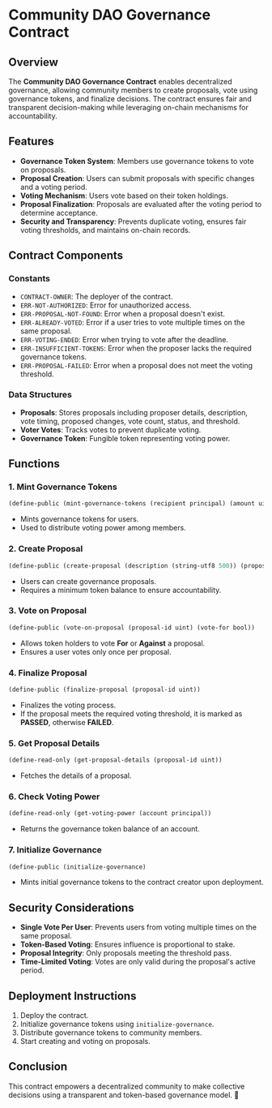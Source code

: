 # Community DAO Governance Contract

## Overview
The **Community DAO Governance Contract** enables decentralized governance, allowing community members to create proposals, vote using governance tokens, and finalize decisions. The contract ensures fair and transparent decision-making while leveraging on-chain mechanisms for accountability.

## Features
- **Governance Token System**: Members use governance tokens to vote on proposals.
- **Proposal Creation**: Users can submit proposals with specific changes and a voting period.
- **Voting Mechanism**: Users vote based on their token holdings.
- **Proposal Finalization**: Proposals are evaluated after the voting period to determine acceptance.
- **Security and Transparency**: Prevents duplicate voting, ensures fair voting thresholds, and maintains on-chain records.

## Contract Components

### Constants
- `CONTRACT-OWNER`: The deployer of the contract.
- `ERR-NOT-AUTHORIZED`: Error for unauthorized access.
- `ERR-PROPOSAL-NOT-FOUND`: Error when a proposal doesn't exist.
- `ERR-ALREADY-VOTED`: Error if a user tries to vote multiple times on the same proposal.
- `ERR-VOTING-ENDED`: Error when trying to vote after the deadline.
- `ERR-INSUFFICIENT-TOKENS`: Error when the proposer lacks the required governance tokens.
- `ERR-PROPOSAL-FAILED`: Error when a proposal does not meet the voting threshold.

### Data Structures
- **Proposals**: Stores proposals including proposer details, description, vote timing, proposed changes, vote count, status, and threshold.
- **Voter Votes**: Tracks votes to prevent duplicate voting.
- **Governance Token**: Fungible token representing voting power.

## Functions

### 1. Mint Governance Tokens
```clojure
(define-public (mint-governance-tokens (recipient principal) (amount uint))
```
- Mints governance tokens for users.
- Used to distribute voting power among members.

### 2. Create Proposal
```clojure
(define-public (create-proposal (description (string-utf8 500)) (proposed-changes (string-utf8 200)) (vote-duration uint))
```
- Users can create governance proposals.
- Requires a minimum token balance to ensure accountability.

### 3. Vote on Proposal
```clojure
(define-public (vote-on-proposal (proposal-id uint) (vote-for bool))
```
- Allows token holders to vote **For** or **Against** a proposal.
- Ensures a user votes only once per proposal.

### 4. Finalize Proposal
```clojure
(define-public (finalize-proposal (proposal-id uint))
```
- Finalizes the voting process.
- If the proposal meets the required voting threshold, it is marked as **PASSED**, otherwise **FAILED**.

### 5. Get Proposal Details
```clojure
(define-read-only (get-proposal-details (proposal-id uint))
```
- Fetches the details of a proposal.

### 6. Check Voting Power
```clojure
(define-read-only (get-voting-power (account principal))
```
- Returns the governance token balance of an account.

### 7. Initialize Governance
```clojure
(define-public (initialize-governance)
```
- Mints initial governance tokens to the contract creator upon deployment.

## Security Considerations
- **Single Vote Per User**: Prevents users from voting multiple times on the same proposal.
- **Token-Based Voting**: Ensures influence is proportional to stake.
- **Proposal Integrity**: Only proposals meeting the threshold pass.
- **Time-Limited Voting**: Votes are only valid during the proposal's active period.

## Deployment Instructions
1. Deploy the contract.
2. Initialize governance tokens using `initialize-governance`.
3. Distribute governance tokens to community members.
4. Start creating and voting on proposals.

## Conclusion
This contract empowers a decentralized community to make collective decisions using a transparent and token-based governance model. 🚀